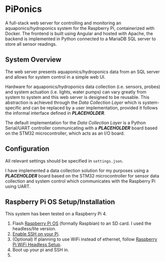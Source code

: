 # PiPonics
A full-stack web server for controlling and monitoring an aquaponics/hydroponics system for the Raspberry Pi, containerized with Docker. The frontend is built using Angular and hosted with Apache, the backend is implemented in Python connected to a MariaDB SQL server to store all sensor readings. 


## System Overview
The web server presents aquaponics/hydroponics data from an SQL server and allows for system control in a simple web UI.

Hardware for aquaponics/hydroponics data collection (i.e. sensors, probes) and system actuation (i.e. lights, water pumps) can vary greatly from system to system and this web server is designed to be reusable. This abstraction is achieved through the _Data Collection Layer_ which is system-specific and can be replaced by a user implementation, provided it follows the informal interface defined in ***PLACEHOLDER***.

The default implementation for the _Data Collection Layer_ is a Python Serial/UART controller communicating with a ***PLACEHOLDER*** board based on the STM32 microcontroller, which acts as an I/O board.

## Configuration
All relevant settings should be specified in `settings.json`.

I have implemented a data collection solution for my purposes using a ***PLACEHOLDER*** board based on the STM32 microcontroller for sensor data collection and system control which communicates with the Raspberry Pi using UART. 


## Raspberry Pi OS Setup/Installation
This system has been tested on a Raspberry Pi 4.

1. Flash [Raspberry Pi OS](https://www.raspberrypi.org/software/) (formally Raspbian) to an SD card. I used the headless/lite version.
2. [Enable SSH on your Pi](https://www.raspberrypi.org/documentation/remote-access/ssh/README.md).
3. (Optional) If planning to use WiFi instead of ethernet, follow [Raspberry Pi WiFi Headless Setup](https://www.raspberrypi.org/documentation/configuration/wireless/headless.md).
2. Boot up your pi and SSH in.
3. 
